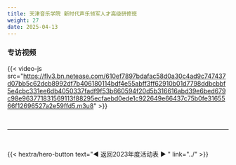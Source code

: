 ```yaml
---
title: 天津音乐学院 新时代声乐领军人才高级研修班
weight: 27
date: 2025-04-13
---
```


### 专访视频

{{< video-js src="https://flv3.bn.netease.com/610ef7897bdafac58d0a30c4ad9c747437d07bb5c62dcb8992df7b406180114bdf4e55abff3ff62910b01d7798ddbcbbf5e4cbc331ee6db4050337fadf9f53b660594f20d5b316616abd39e6bed679c98e963771831569113f88295ecfaebd0ede1c922649e66437c75b0fe3165566f12696527a2e59ffd5.m3u8" >}}

<br>
<hr>
<br>

{{< hextra/hero-button text="◀ 返回2023年度活动表 ▶ " link="../" >}}



